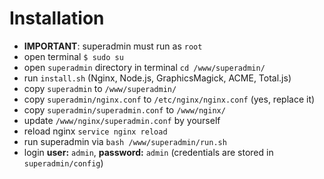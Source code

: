 # Installation

- __IMPORTANT__: superadmin must run as `root`
- open terminal `$ sudo su`
- open `superadmin` directory in terminal `cd /www/superadmin/`
- run `install.sh` (Nginx, Node.js, GraphicsMagick, ACME, Total.js)
- copy `superadmin` to `/www/superadmin/`
- copy `superadmin/nginx.conf` to `/etc/nginx/nginx.conf` (yes, replace it)
- copy `superadmin/superadmin.conf` to `/www/nginx/`
- update `/www/nginx/superadmin.conf` by yourself
- reload nginx `service nginx reload`
- run superadmin via `bash /www/superadmin/run.sh`
- login __user:__ `admin`, __password:__ `admin` (credentials are stored in `superadmin/config`)
